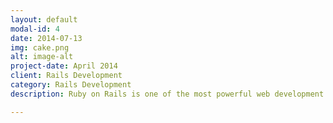 ```yaml
---
layout: default
modal-id: 4
date: 2014-07-13
img: cake.png
alt: image-alt
project-date: April 2014
client: Rails Development
category: Rails Development
description: Ruby on Rails is one of the most powerful web development frameworks available. Learn how to create Ruby on Rails applications and the inner workings of this wonderful tool.

---
```

